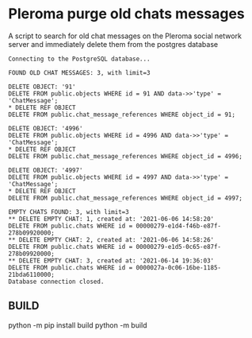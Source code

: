 # Pleroma purge old chats messages

A script to search for old chat messages on the Pleroma social network server and immediately delete them from the postgres database

```
Connecting to the PostgreSQL database...

FOUND OLD CHAT MESSAGES: 3, with limit=3

DELETE OBJECT: '91'
DELETE FROM public.objects WHERE id = 91 AND data->>'type' = 'ChatMessage';
* DELETE REF OBJECT
DELETE FROM public.chat_message_references WHERE object_id = 91;

DELETE OBJECT: '4996'
DELETE FROM public.objects WHERE id = 4996 AND data->>'type' = 'ChatMessage';
* DELETE REF OBJECT
DELETE FROM public.chat_message_references WHERE object_id = 4996;

DELETE OBJECT: '4997'
DELETE FROM public.objects WHERE id = 4997 AND data->>'type' = 'ChatMessage';
* DELETE REF OBJECT
DELETE FROM public.chat_message_references WHERE object_id = 4997;

EMPTY CHATS FOUND: 3, with limit=3
** DELETE EMPTY CHAT: 1, created at: '2021-06-06 14:58:20'
DELETE FROM public.chats WHERE id = 00000279-e1d4-f46b-e87f-278b09920000;
** DELETE EMPTY CHAT: 2, created at: '2021-06-06 14:58:26'
DELETE FROM public.chats WHERE id = 00000279-e1d5-0c65-e87f-278b09920000;
** DELETE EMPTY CHAT: 3, created at: '2021-06-14 19:36:03'
DELETE FROM public.chats WHERE id = 0000027a-0c06-16be-1185-21bda6110000;
Database connection closed.
```

## BUILD

python -m pip install build
python -m build
